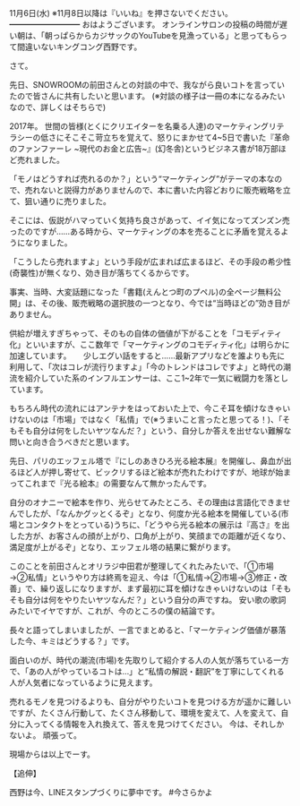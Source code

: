 11月6日(水) ※11月8日以降は『いいね』を押さないでください。
━━━━━━━━━
おはようございます。
オンラインサロンの投稿の時間が遅い朝は、「朝っぱらからカジサックのYouTubeを見漁っている」と思ってもらって間違いないキングコング西野です。

さて。

先日、SNOWROOMの前田さんとの対談の中で、我ながら良いコトを言っていたので皆さんに共有したいと思います。
(※対談の様子は一冊の本になるみたいなので、詳しくはそちらで)

2017年。
世間の皆様(とくにクリエイターを名乗る人達)のマーケティングリテラシーの低さにそこそこ苛立ちを覚えて、怒りにまかせて4~5日で書いた『革命のファンファーレ ~現代のお金と広告~』(幻冬舎)というビジネス書が18万部ほど売れました。

「モノはどうすれば売れるのか？」という“マーケティング”がテーマの本なので、売れないと説得力がありませんので、本に書いた内容どおりに販売戦略を立て、狙い通りに売りました。

そこには、仮説がハマっていく気持ち良さがあって、イイ気になってズンズン売ったのですが……ある時から、マーケティングの本を売ることに矛盾を覚えるようになりました。

「こうしたら売れますよ」という手段が広まれば広まるほど、その手段の希少性(奇襲性)が無くなり、効き目が落ちてくるからです。

事実、当時、大変話題になった「書籍(えんとつ町のプペル)の全ページ無料公開」は、その後、販売戦略の選択肢の一つとなり、今では“当時ほどの”効き目がありません。

供給が増えすぎちゃって、そのもの自体の価値が下がることを「コモディティ化」といいますが、ここ数年で「マーケティングのコモディティ化」は明らかに加速しています。
　
少しエグい話をすると……最新アプリなどを誰よりも先に利用して、「次はコレが流行りますよ」「今のトレンドはコレですよ」と時代の潮流を紹介していた系のインフルエンサーは、ここ1~2年で一気に戦闘力を落としています。

もちろん時代の流れにはアンテナをはっておいた上で、今こそ耳を傾けなきゃいけないのは「市場」ではなく「私情」で(※うまいこと言ったと思ってる！)、「そもそも自分は何をしたいヤツなんだ？」という、自分しか答えを出せない難解な問いと向き合うべきだと思います。

先日、パリのエッフェル塔で『にしのあきひろ光る絵本展』を開催し、鼻血が出るほど人が押し寄せて、ビックリするほど絵本が売れたわけですが、地球が始まってこれまで『光る絵本』の需要なんて無かったんです。

自分のオナニーで絵本を作り、光らせてみたところ、その理由は言語化できませんでしたが、「なんかグッとくるぞ」となり、何度か光る絵本を開催している(市場とコンタクトをとっている)うちに、「どうやら光る絵本の展示は『高さ』を出した方が、お客さんの顔が上がり、口角が上がり、笑顔までの距離が近くなり、満足度が上がるぞ」となり、エッフェル塔の結果に繋がります。

このことを前田さんとオリラジ中田君が整理してくれたみたいで、「①市場→②私情」というやり方は終焉を迎え、今は「①私情→②市場→③修正・改善」で、繰り返しになりますが、まず最初に耳を傾けなきゃいけないのは「そもそも自分は何をやりたいヤツなんだ？」という自分の声ですね。
安い歌の歌詞みたいでイヤですが、これが、今のところの僕の結論です。

長々と語ってしまいましたが、一言でまとめると、「マーケティング価値が暴落した今、キミはどうする？」です。

面白いのが、時代の潮流(市場)を先取りして紹介する人の人気が落ちている一方で、「あの人がやっているコトは…」と“私情の解説・翻訳”を丁寧にしてくれる人が人気者になっているように見えます。

売れるモノを見つけるよりも、自分がやりたいコトを見つける方が遥かに難しいですが、たくさん行動して、たくさん移動して、環境を変えて、人を変えて、自分に入ってくる情報を入れ換えて、答えを見つけてください。
今は、それしかないよ。
頑張って。

現場からは以上でーす。

【追伸】

西野は今、LINEスタンプづくりに夢中です。
#今さらかよ
